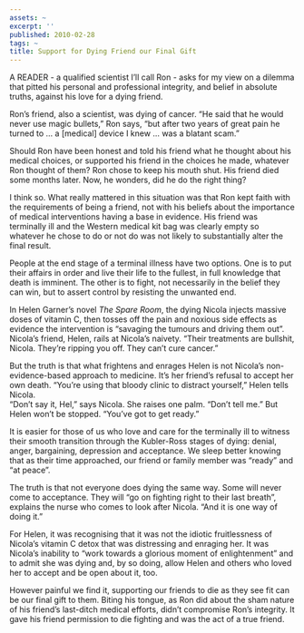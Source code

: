 ```yaml
---
assets: ~
excerpt: ''
published: 2010-02-28
tags: ~
title: Support for Dying Friend our Final Gift
---
```

A READER - a qualified scientist I’ll call Ron - asks for my view on a
dilemma that pitted his personal and professional integrity, and belief
in absolute truths, against his love for a dying friend.

Ron’s friend, also a scientist, was dying of cancer. “He said that he
would never use magic bullets,” Ron says, “but after two years of great
pain he turned to … a [medical] device I knew … was a blatant scam.”

Should Ron have been honest and told his friend what he thought about
his medical choices, or supported his friend in the choices he made,
whatever Ron thought of them? Ron chose to keep his mouth shut. His
friend died some months later. Now, he wonders, did he do the right
thing?

I think so. What really mattered in this situation was that Ron kept
faith with the requirements of being a friend, not with his beliefs
about the importance of medical interventions having a base in evidence.
His friend was terminally ill and the Western medical kit bag was
clearly empty so whatever he chose to do or not do was not likely to
substantially alter the final result.

People at the end stage of a terminal illness have two options. One is
to put their affairs in order and live their life to the fullest, in
full knowledge that death is imminent. The other is to fight, not
necessarily in the belief they can win, but to assert control by
resisting the unwanted end.

In Helen Garner’s novel *The Spare Room*, the dying Nicola injects
massive doses of vitamin C, then tosses off the pain and noxious side
effects as evidence the intervention is “savaging the tumours and
driving them out”. Nicola’s friend, Helen, rails at Nicola’s naivety.
“Their treatments are bullshit, Nicola. They’re ripping you off. They
can’t cure cancer.”

But the truth is that what frightens and enrages Helen is not Nicola’s
non-evidence-based approach to medicine. It’s her friend’s refusal to
accept her own death. “You’re using that bloody clinic to distract
yourself,” Helen tells Nicola.\
“Don’t say it, Hel,” says Nicola. She raises one palm. “Don’t tell me.”
But Helen won’t be stopped. “You’ve got to get ready.”

It is easier for those of us who love and care for the terminally ill to
witness their smooth transition through the Kubler-Ross stages of dying:
denial, anger, bargaining, depression and acceptance. We sleep better
knowing that as their time approached, our friend or family member was
“ready” and “at peace”.

The truth is that not everyone does dying the same way. Some will never
come to acceptance. They will “go on fighting right to their last
breath”, explains the nurse who comes to look after Nicola. “And it is
one way of doing it.”

For Helen, it was recognising that it was not the idiotic fruitlessness
of Nicola’s vitamin C detox that was distressing and enraging her. It
was Nicola’s inability to “work towards a glorious moment of
enlightenment” and to admit she was dying and, by so doing, allow Helen
and others who loved her to accept and be open about it, too.

However painful we find it, supporting our friends to die as they see
fit can be our final gift to them. Biting his tongue, as Ron did about
the sham nature of his friend’s last-ditch medical efforts, didn’t
compromise Ron’s integrity. It gave his friend permission to die
fighting and was the act of a true friend.